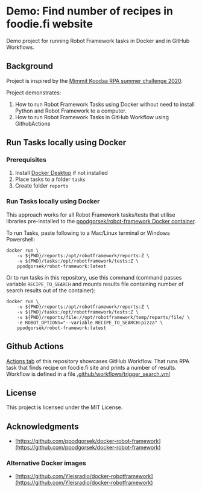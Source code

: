 
# Demo: Find number of recipes in foodie.fi website

Demo project for running Robot Framework tasks in Docker and in GitHub Workflows.

## Background

Project is inspired by the [Mimmit Koodaa RPA summer challenge 2020](https://mimmitkoodaa.ohjelmistoebusiness.fi/blogi/rpa-summer-challenge/). 

Project demonstrates:
1. How to run Robot Framework Tasks using Docker without need to install Python and Robot Framework to a computer.
2. How to run Robot Framework Tasks in GitHub Workflow using GithubActions 

## Run Tasks locally using Docker

### Prerequisites

1. Install [Docker Desktop](https://www.docker.com/products/docker-desktop) if not installed
2. Place tasks to a folder `tasks`
3. Create folder `reports`

### Run Tasks locally using Docker

This approach works for all Robot Framework tasks/tests that utilise libraries pre-installed to the [ppodgorsek/robot-framework Docker container](https://hub.docker.com/r/ppodgorsek/robot-framework).

To run Tasks, paste following to a Mac/Linux terminal or Windows Powershell:

```
docker run \
    -v ${PWD}/reports:/opt/robotframework/reports:Z \
    -v ${PWD}/tasks:/opt/robotframework/tests:Z \
    ppodgorsek/robot-framework:latest
```

Or to run tasks in this repository, use this command (command passes variable `RECIPE_TO_SEARCH` and mounts results file containing number of search results out of the container):

```
docker run \
    -v ${PWD}/reports:/opt/robotframework/reports:Z \
    -v ${PWD}/tasks:/opt/robotframework/tests:Z \
    -v ${PWD}/reports/file://opt/robotframework/temp/reports/file/ \
    -e ROBOT_OPTIONS="--variable RECIPE_TO_SEARCH:pizza" \
    ppodgorsek/robot-framework:latest
```

## Github Actions

[Actions tab](https://github.com/laojala/rpa_challenge/actions) of this repository showcases GitHub Workflow. That runs RPA task that finds recipe on foodie.fi site and prints a number of results. Workflow is defined in a file [.github/workflows/trigger_search.yml](.github/workflows/trigger_search.yml)

## License

This project is licensed under the MIT License.

## Acknowledgments

* [https://github.com/ppodgorsek/docker-robot-framework](https://github.com/ppodgorsek/docker-robot-framework)

### Alternative Docker images

* [https://github.com/Yleisradio/docker-robotframework](https://github.com/Yleisradio/docker-robotframework)

